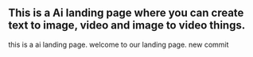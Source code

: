 ## This is a Ai landing page where you can create text to image, video and image to video things.

this is a ai landing page.
welcome to our landing page.
new commit 
